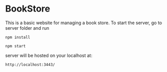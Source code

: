 # BookStore
This is a basic website for managing a book store.
To start the server, go to server folder and run 
```
npm install

npm start
```

server will be hosted on your localhost at:

```
http://localhost:3443/
```
